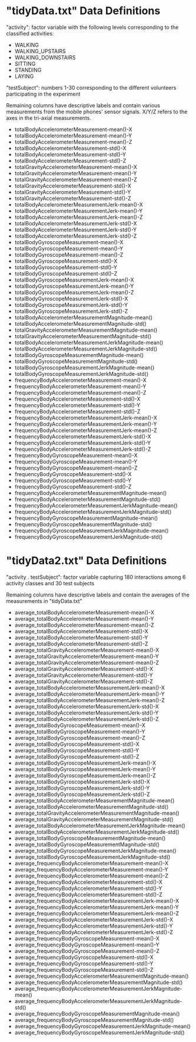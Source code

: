 # "tidyData.txt" Data Definitions

"activity": factor variable with the following levels corresponding to the classified activities:
* WALKING
* WALKING_UPSTAIRS
* WALKING_DOWNSTAIRS
* SITTING
* STANDING
* LAYING

"testSubject": numbers 1-30 corresponding to the different volunteers participating in the experiment

Remaining columns have descriptive labels and contain various measurements from the mobile phones' sensor signals. X/Y/Z refers to the axes in the tri-axial measurements.
* totalBodyAccelerometerMeasurement-mean()-X
* totalBodyAccelerometerMeasurement-mean()-Y
* totalBodyAccelerometerMeasurement-mean()-Z
* totalBodyAccelerometerMeasurement-std()-X
* totalBodyAccelerometerMeasurement-std()-Y
* totalBodyAccelerometerMeasurement-std()-Z
* totalGravityAccelerometerMeasurement-mean()-X
* totalGravityAccelerometerMeasurement-mean()-Y
* totalGravityAccelerometerMeasurement-mean()-Z
* totalGravityAccelerometerMeasurement-std()-X
* totalGravityAccelerometerMeasurement-std()-Y
* totalGravityAccelerometerMeasurement-std()-Z
* totalBodyAccelerometerMeasurementJerk-mean()-X
* totalBodyAccelerometerMeasurementJerk-mean()-Y
* totalBodyAccelerometerMeasurementJerk-mean()-Z
* totalBodyAccelerometerMeasurementJerk-std()-X
* totalBodyAccelerometerMeasurementJerk-std()-Y
* totalBodyAccelerometerMeasurementJerk-std()-Z
* totalBodyGyroscopeMeasurement-mean()-X
* totalBodyGyroscopeMeasurement-mean()-Y
* totalBodyGyroscopeMeasurement-mean()-Z
* totalBodyGyroscopeMeasurement-std()-X
* totalBodyGyroscopeMeasurement-std()-Y
* totalBodyGyroscopeMeasurement-std()-Z
* totalBodyGyroscopeMeasurementJerk-mean()-X
* totalBodyGyroscopeMeasurementJerk-mean()-Y
* totalBodyGyroscopeMeasurementJerk-mean()-Z
* totalBodyGyroscopeMeasurementJerk-std()-X
* totalBodyGyroscopeMeasurementJerk-std()-Y
* totalBodyGyroscopeMeasurementJerk-std()-Z
* totalBodyAccelerometerMeasurementMagnitude-mean()
* totalBodyAccelerometerMeasurementMagnitude-std()
* totalGravityAccelerometerMeasurementMagnitude-mean()
* totalGravityAccelerometerMeasurementMagnitude-std()
* totalBodyAccelerometerMeasurementJerkMagnitude-mean()
* totalBodyAccelerometerMeasurementJerkMagnitude-std()
* totalBodyGyroscopeMeasurementMagnitude-mean()
* totalBodyGyroscopeMeasurementMagnitude-std()
* totalBodyGyroscopeMeasurementJerkMagnitude-mean()
* totalBodyGyroscopeMeasurementJerkMagnitude-std()
* frequencyBodyAccelerometerMeasurement-mean()-X
* frequencyBodyAccelerometerMeasurement-mean()-Y
* frequencyBodyAccelerometerMeasurement-mean()-Z
* frequencyBodyAccelerometerMeasurement-std()-X
* frequencyBodyAccelerometerMeasurement-std()-Y
* frequencyBodyAccelerometerMeasurement-std()-Z
* frequencyBodyAccelerometerMeasurementJerk-mean()-X
* frequencyBodyAccelerometerMeasurementJerk-mean()-Y
* frequencyBodyAccelerometerMeasurementJerk-mean()-Z
* frequencyBodyAccelerometerMeasurementJerk-std()-X
* frequencyBodyAccelerometerMeasurementJerk-std()-Y
* frequencyBodyAccelerometerMeasurementJerk-std()-Z
* frequencyBodyGyroscopeMeasurement-mean()-X
* frequencyBodyGyroscopeMeasurement-mean()-Y
* frequencyBodyGyroscopeMeasurement-mean()-Z
* frequencyBodyGyroscopeMeasurement-std()-X
* frequencyBodyGyroscopeMeasurement-std()-Y
* frequencyBodyGyroscopeMeasurement-std()-Z
* frequencyBodyAccelerometerMeasurementMagnitude-mean()
* frequencyBodyAccelerometerMeasurementMagnitude-std()
* frequencyBodyAccelerometerMeasurementJerkMagnitude-mean()
* frequencyBodyAccelerometerMeasurementJerkMagnitude-std()
* frequencyBodyGyroscopeMeasurementMagnitude-mean()
* frequencyBodyGyroscopeMeasurementMagnitude-std()
* frequencyBodyGyroscopeMeasurementJerkMagnitude-mean()
* frequencyBodyGyroscopeMeasurementJerkMagnitude-std()




# "tidyData2.txt" Data Definitions

"activity . testSubject": factor variable capturing 180 interactions among 6 activity classes and 30 test subjects

Remaining columns have descriptive labels and contain the averages of the measurements in "tidyData.txt"
* average_totalBodyAccelerometerMeasurement-mean()-X
* average_totalBodyAccelerometerMeasurement-mean()-Y
* average_totalBodyAccelerometerMeasurement-mean()-Z
* average_totalBodyAccelerometerMeasurement-std()-X
* average_totalBodyAccelerometerMeasurement-std()-Y
* average_totalBodyAccelerometerMeasurement-std()-Z
* average_totalGravityAccelerometerMeasurement-mean()-X
* average_totalGravityAccelerometerMeasurement-mean()-Y
* average_totalGravityAccelerometerMeasurement-mean()-Z
* average_totalGravityAccelerometerMeasurement-std()-X
* average_totalGravityAccelerometerMeasurement-std()-Y
* average_totalGravityAccelerometerMeasurement-std()-Z
* average_totalBodyAccelerometerMeasurementJerk-mean()-X
* average_totalBodyAccelerometerMeasurementJerk-mean()-Y
* average_totalBodyAccelerometerMeasurementJerk-mean()-Z
* average_totalBodyAccelerometerMeasurementJerk-std()-X
* average_totalBodyAccelerometerMeasurementJerk-std()-Y
* average_totalBodyAccelerometerMeasurementJerk-std()-Z
* average_totalBodyGyroscopeMeasurement-mean()-X
* average_totalBodyGyroscopeMeasurement-mean()-Y
* average_totalBodyGyroscopeMeasurement-mean()-Z
* average_totalBodyGyroscopeMeasurement-std()-X
* average_totalBodyGyroscopeMeasurement-std()-Y
* average_totalBodyGyroscopeMeasurement-std()-Z
* average_totalBodyGyroscopeMeasurementJerk-mean()-X
* average_totalBodyGyroscopeMeasurementJerk-mean()-Y
* average_totalBodyGyroscopeMeasurementJerk-mean()-Z
* average_totalBodyGyroscopeMeasurementJerk-std()-X
* average_totalBodyGyroscopeMeasurementJerk-std()-Y
* average_totalBodyGyroscopeMeasurementJerk-std()-Z
* average_totalBodyAccelerometerMeasurementMagnitude-mean()
* average_totalBodyAccelerometerMeasurementMagnitude-std()
* average_totalGravityAccelerometerMeasurementMagnitude-mean()
* average_totalGravityAccelerometerMeasurementMagnitude-std()
* average_totalBodyAccelerometerMeasurementJerkMagnitude-mean()
* average_totalBodyAccelerometerMeasurementJerkMagnitude-std()
* average_totalBodyGyroscopeMeasurementMagnitude-mean()
* average_totalBodyGyroscopeMeasurementMagnitude-std()
* average_totalBodyGyroscopeMeasurementJerkMagnitude-mean()
* average_totalBodyGyroscopeMeasurementJerkMagnitude-std()
* average_frequencyBodyAccelerometerMeasurement-mean()-X
* average_frequencyBodyAccelerometerMeasurement-mean()-Y
* average_frequencyBodyAccelerometerMeasurement-mean()-Z
* average_frequencyBodyAccelerometerMeasurement-std()-X
* average_frequencyBodyAccelerometerMeasurement-std()-Y
* average_frequencyBodyAccelerometerMeasurement-std()-Z
* average_frequencyBodyAccelerometerMeasurementJerk-mean()-X
* average_frequencyBodyAccelerometerMeasurementJerk-mean()-Y
* average_frequencyBodyAccelerometerMeasurementJerk-mean()-Z
* average_frequencyBodyAccelerometerMeasurementJerk-std()-X
* average_frequencyBodyAccelerometerMeasurementJerk-std()-Y
* average_frequencyBodyAccelerometerMeasurementJerk-std()-Z
* average_frequencyBodyGyroscopeMeasurement-mean()-X
* average_frequencyBodyGyroscopeMeasurement-mean()-Y
* average_frequencyBodyGyroscopeMeasurement-mean()-Z
* average_frequencyBodyGyroscopeMeasurement-std()-X
* average_frequencyBodyGyroscopeMeasurement-std()-Y
* average_frequencyBodyGyroscopeMeasurement-std()-Z
* average_frequencyBodyAccelerometerMeasurementMagnitude-mean()
* average_frequencyBodyAccelerometerMeasurementMagnitude-std()
* average_frequencyBodyAccelerometerMeasurementJerkMagnitude-mean()
* average_frequencyBodyAccelerometerMeasurementJerkMagnitude-std()
* average_frequencyBodyGyroscopeMeasurementMagnitude-mean()
* average_frequencyBodyGyroscopeMeasurementMagnitude-std()
* average_frequencyBodyGyroscopeMeasurementJerkMagnitude-mean()
* average_frequencyBodyGyroscopeMeasurementJerkMagnitude-std()
